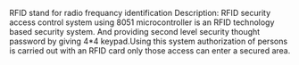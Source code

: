 RFID stand  for radio frequancy identification
        Description: RFID security access control system using 8051 microcontroller is an RFID technology based security system. And providing second level security thought password by giving 4*4 keypad.Using this system authorization of persons is carried out with an RFID card only those access can enter a secured area.
